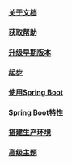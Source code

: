 #### [关于文档](https://docs.spring.io/spring-boot/docs/current/reference/html/documentation-overview.html#boot-documentation-about)
#### [获取帮助](https://docs.spring.io/spring-boot/docs/current/reference/html/documentation-overview.html#boot-documentation-getting-help)
#### [升级早期版本](https://docs.spring.io/spring-boot/docs/current/reference/html/documentation-overview.html#boot-documentation-upgrading)
#### [起步](https://docs.spring.io/spring-boot/docs/current/reference/html/documentation-overview.html#boot-documentation-first-steps)
#### [使用Spring Boot](https://docs.spring.io/spring-boot/docs/current/reference/html/documentation-overview.html#working-with-spring-boot)
#### [Spring Boot特性](https://docs.spring.io/spring-boot/docs/current/reference/html/documentation-overview.html#learning-about-spring-boot-features)
#### [搭建生产环境](https://docs.spring.io/spring-boot/docs/current/reference/html/documentation-overview.html#moving-to-production)
#### [高级主题](https://docs.spring.io/spring-boot/docs/current/reference/html/documentation-overview.html#advanced-topics)
